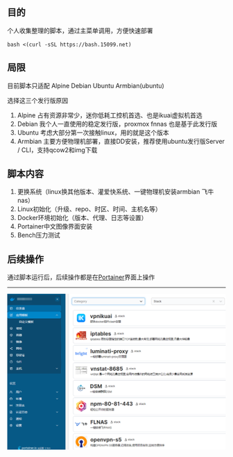 ## 目的
个人收集整理的脚本，通过主菜单调用，方便快速部署

```
bash <(curl -sSL https://bash.15099.net)
```
## 局限
目前脚本只适配 Alpine Debian Ubuntu Armbian(ubuntu)

选择这三个发行版原因

1. Alpine 占有资源非常少，迷你低耗工控机首选、也是ikuai虚拟机首选
2. Debian 我个人一直使用的稳定发行版，proxmox fnnas 也是基于此发行版
3. Ubuntu 考虑大部分第一次接触linux，用的就是这个版本
4. Armbian 主要方便物理机部署，直接DD安装，推荐使用ubuntu发行版Server / CLI，支持qcow2和img下载
   
## 脚本内容

1. 更换系统（linux换其他版本、灌爱快系统、一键物理机安装armbian 飞牛nas）
2. Linux初始化（升级、repo、时区、时间、主机名等）
3. Docker环境初始化（版本、代理、日志等设置）
4. Portainer中文图像界面安装
5. Bench压力测试

## 后续操作

通过脚本运行后，后续操作都是在[Portainer](https://hub.docker.com/r/lihaixin/ui)界面上操作

-----
![portainer](./portainer.png)

